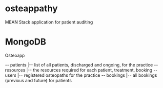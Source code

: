 # osteappathy

MEAN Stack application for patient auditing

# MongoDB

Osteoapp

-- patients
   |-- list of all patients, discharged and ongoing, for the practice
-- resources
   |-- the resources required for each patient, treatment, booking
-- users
   |-- registered osteopaths for the practice
-- bookings
   |-- all bookings (previous and future) for patients 

